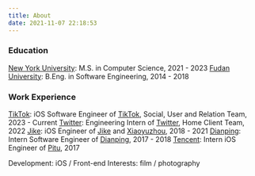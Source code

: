 ```yaml
---
title: About
date: 2021-11-07 22:18:53
---
```


### Education

[New York University](https://www.nyu.edu/): M.S. in Computer Science, 2021 - 2023
[Fudan University](https://www.fudan.edu.cn/en/): B.Eng. in Software Engineering, 2014 - 2018

### Work Experience

[TikTok](https://www.tiktok.com/): iOS Software Engineer of [TikTok](https://apps.apple.com/us/app/tiktok/id835599320), Social, User and Relation Team, 2023 - Current
[Twitter](https://twitter.com): Engineering Intern of [Twitter](https://apps.apple.com/us/app/twitter/id333903271), Home Client Team, 2022
[Jike](https://www.okjike.com): iOS Engineer of [Jike](https://apps.apple.com/us/app/即刻-记录我-遇见你/id966129812) and [Xiaoyuzhou](https://apps.apple.com/us/app/小宇宙-一起听播客/id1488894313), 2018 - 2021
[Dianping](https://www.dianping.com/): Intern Software Engineer of [Dianping](https://apps.apple.com/us/app/%E5%A4%A7%E4%BC%97%E7%82%B9%E8%AF%84-%E5%8F%91%E7%8E%B0%E5%A5%BD%E5%8E%BB%E5%A4%84/id351091731), 2017 - 2018
[Tencent](https://www.tencent.com/en-us/): Intern iOS Engineer of [Pitu](https://apps.apple.com/us/app/pitu-best-selfie-and-ps-soft/id724295527), 2017

Development: iOS / Front-end
Interests: film / photography
